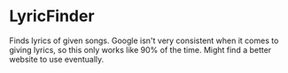 # LyricFinder
Finds lyrics of given songs.
Google isn't very consistent when it comes to giving lyrics, so this only works like 90% of the time.
Might find a better website to use eventually.
